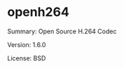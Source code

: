 #         	openh264
 
Summary:      	Open Source H.264 Codec
 
Version:      	1.6.0
 
License:      	BSD
 
